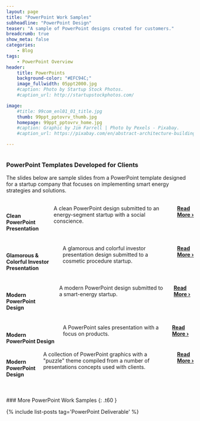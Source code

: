 ```yaml
---
layout: page
title: "PowerPoint Work Samples"
subheadline: "PowerPoint Design"
teaser: "A sample of PowerPoint designs created for customers."
breadcrumb: true
show_meta: false
categories:
    - Blog
tags:
    - PowerPoint Overview
header:
    title: PowerPoints
    background-color: "#EFC94C;"
    image_fullwidth: 05ppt2000.jpg
    #caption: Photo by Startup Stock Photos.
    #caption_url: http://startupstockphotos.com/

image:
    #title: 99com_enl01_01_title.jpg
    thumb: 99ppt_pptovrv_thumb.jpg
    homepage: 99ppt_pptovrv_home.jpg
    #caption: Graphic by Jim Farrell | Photo by Pexels - Pixabay.
    #caption_url: https://pixabay.com/en/abstract-architecture-building-1851115/

---
```

<!--more-->
<p style="margin:0;"><img src="{{ site.urlimg }}99ppt_pptovrv_title.jpg" alt=""></p>

### PowerPoint Templates Developed for Clients
The slides below are sample slides from a PowerPoint template designed for a startup company that focuses on implementing smart energy strategies and solutions.
<br><br>


<!--PPT 01: Odyssey-->
<div class="row" >
  <div class="medium-5 medium columns t30">
      <p style="margin:0;"><a href="http://mojo-web.com/blog/pptodys/"><img src="{{ site.urlimg }}99ppt_odys_widget.jpg" alt=""></a></p>
  </div><!-- /.medium-4.columns -->
  <div class="medium-7 columns t30">
      <h4>Clean PowerPoint Presentation</h4>
      <p style="margin:0;">A clean PowerPoint design submitted to an energy-segment startup with a social conscience.</p>
      <p style="margin:0;"><a href="http://mojo-web.com/blog/pptodys/"><strong>Read More&nbsp;›</strong></a></p>
  </div><!-- /.medium-8.columns -->
</div><!-- /.row -->
<br>

<!--PPT 02: BeautyCall-->
<div class="row" >
  <div class="medium-5 medium columns t30">
      <p style="margin:0;"><a href="http://mojo-web.com/blog/pptbc/"><img src="{{ site.urlimg }}99ppt_bc_widget.jpg" alt=""></a></p>
  </div><!-- /.medium-4.columns -->
  <div class="medium-7 columns t30">
      <h4>Glamorous & Colorful Investor Presentation</h4>
      <p style="margin:0;">A glamorous and colorful investor presentation design submitted to a cosmetic procedure startup.</p>
      <p style="margin:0;"><a href="http://mojo-web.com/blog/pptbc/"><strong>Read More&nbsp;›</strong></a></p>
  </div><!-- /.medium-8.columns -->
</div><!-- /.row -->
<br>

<!--PPT 03: Nexus-->
<div class="row" >
  <div class="medium-5 medium columns t30">
      <p style="margin:0;"><a href="http://mojo-web.com/blog/pptnex/"><img src="{{ site.urlimg }}99ppt_nex_widget.jpg" alt=""></a></p>
  </div><!-- /.medium-4.columns -->
  <div class="medium-7 columns t30">
      <h4>Modern PowerPoint Design</h4>
      <p style="margin:0;">A modern PowerPoint design submitted to a smart-energy startup.</p>
      <p style="margin:0;"><a href="http://mojo-web.com/blog/pptnex/"><strong>Read More&nbsp;›</strong></a></p>
  </div><!-- /.medium-8.columns -->
</div><!-- /.row -->
<br>

<!--PPT 04: Expak-->
<div class="row" >
  <div class="medium-5 medium columns t30">
      <p style="margin:0;"><a href="http://mojo-web.com/blog/pptexpak/"><img src="{{ site.urlimg }}99ppt_expak_widget.jpg" alt=""></a></p>
  </div><!-- /.medium-4.columns -->
  <div class="medium-7 columns t30">
      <h4>Modern PowerPoint Design</h4>
      <p style="margin:0;">A PowerPoint sales presentation with a focus on products.</p>
      <p style="margin:0;"><a href="http://mojo-web.com/blog/pptexpak/"><strong>Read More&nbsp;›</strong></a></p>
  </div><!-- /.medium-8.columns -->
</div><!-- /.row -->

<!--PPT 05: Puzzle-->
<div class="row" >
  <div class="medium-5 medium columns t30">
      <p style="margin:0;"><a href="http://mojo-web.com/blog/pptpuzzle/"><img src="{{ site.urlimg }}9999ppt_puzzle_widget.jpg" alt=""></a></p>
  </div><!-- /.medium-4.columns -->
  <div class="medium-7 columns t30">
      <h4>Modern PowerPoint Design</h4>
      <p style="margin:0;">A collection of PowerPoint graphics with a "puzzle" theme compiled from a number of presentations concepts used with clients.</p>
      <p style="margin:0;"><a href="http://mojo-web.com/blog/pptpuzzle/"><strong>Read More&nbsp;›</strong></a></p>
  </div><!-- /.medium-8.columns -->
</div><!-- /.row -->


<br>
<br>
### More PowerPoint Work Samples
{: .t60 }

{% include list-posts tag='PowerPoint Deliverable' %}
